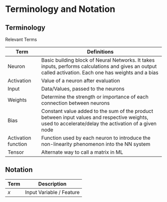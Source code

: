 # Terminology and Notation

## Terminology

Relevant Terms

|Term|Definitions|
|---|---|
|Neuron|Basic building block of Neural Networks. It takes inputs, performs calculations and gives an output called activation. Each one has weights and a bias|
|Activation| Value of a neuron after evaluation|
|Input|Data/Values, passed to the neurons|
|Weights|Determine the strength or importance of each connection between neurons|
|Bias|Constant value added to the sum of the product between input values and respective weights, used to accelerate/delay the activation of a given node|
|Activation function|Function used by each neuron to introduce the non-linearity phenomenon into the NN system|
|Tensor|Alternate way to call a matrix in ML|



## Notation 
|Term| Description|
|---|---|
| $x$ | Input Variable / Feature |